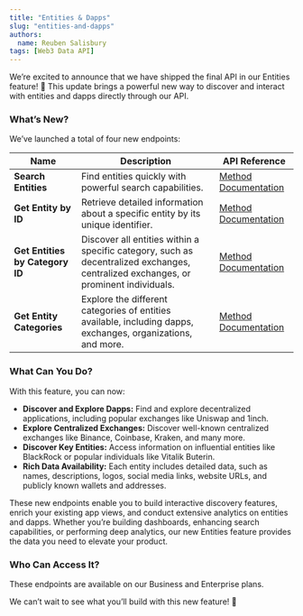 ```yaml
---
title: "Entities & Dapps"
slug: "entities-and-dapps"
authors:
  name: Reuben Salisbury
tags: [Web3 Data API]
---
```


We’re excited to announce that we have shipped the final API in our Entities feature! 🎉 This update brings a powerful new way to discover and interact with entities and dapps directly through our API.

<!-- truncate -->

### What’s New?
We’ve launched a total of four new endpoints:

| Name                               | Description                               | API Reference                                                                        |
| ---------------------------------- | -------------------------------------- | ------------------------------------------------------------------------------------ |
| **Search Entities** | Find entities quickly with powerful search capabilities.  | [Method Documentation](/web3-data-api/evm/reference/entity-api/search-entities?query=uniswap)   |
| **Get Entity by ID** | Retrieve detailed information about a specific entity by its unique identifier.  | [Method Documentation](/web3-data-api/evm/reference/entity-api/get-entity-by-id?entityId=uniswap)      |
| **Get Entities by Category ID**    | Discover all entities within a specific category, such as decentralized exchanges, centralized exchanges, or prominent individuals.| [Method Documentation](/web3-data-api/evm/reference/entity-api/get-entities-by-category?categoryId=centralized_exchange)             |
| **Get Entity Categories** | Explore the different categories of entities available, including dapps, exchanges, organizations, and more. | [Method Documentation](/web3-data-api/evm/reference/entity-api/get-entity-categories)             |

### What Can You Do?
With this feature, you can now:
- **Discover and Explore Dapps:** Find and explore decentralized applications, including popular exchanges like Uniswap and 1inch.
- **Explore Centralized Exchanges:** Discover well-known centralized exchanges like Binance, Coinbase, Kraken, and many more.
- **Discover Key Entities:** Access information on influential entities like BlackRock or popular individuals like Vitalik Buterin.
- **Rich Data Availability:** Each entity includes detailed data, such as names, descriptions, logos, social media links, website URLs, and publicly known wallets and addresses.

These new endpoints enable you to build interactive discovery features, enrich your existing app views, and conduct extensive analytics on entities and dapps. Whether you’re building dashboards, enhancing search capabilities, or performing deep analytics, our new Entities feature provides the data you need to elevate your product.

### Who Can Access It?
These endpoints are available on our Business and Enterprise plans.

We can’t wait to see what you’ll build with this new feature! 🚀
